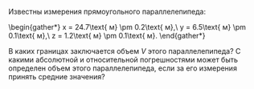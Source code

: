 Известны измерения прямоугольного параллелепипеда:

\begin{gather*}
    x = 24.7\text{ м} \pm 0.2\text{ м},\\
    y = 6.5\text{ м} \pm 0.1\text{ м},\\
    z = 1.2\text{ м} \pm 0.1\text{ м}.
\end{gather*}

В каких границах заключается объем $V$ этого параллелепипеда? С какими абсолютной и относительной погрешностями
может быть определен объем этого параллелепипеда, если за его измерения принять средние значения?